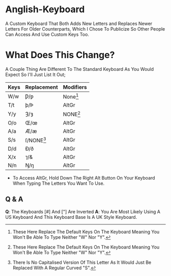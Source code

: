 # Anglish-Keyboard
A Custom Keyboard That Both Adds New Letters and Replaces Newer Letters For Older Counterparts, Which I Chose To Publicize So Other People Can Access And Use Custom Keys Too.

# What Does This Change?
A Couple Thing Are Different To The Standard Keyboard As You Would Expect So I'll Just List It Out;

| Keys | Replacement | Modifiers |
| ----------- | ----------- | ---------- |
| W/w | Ƿ/ƿ | None[^1] |
| T/t | þ/Þ | AltGr |
| Y/y | Ȝ/ȝ | NONE[^1] |
| O/o | Œ/œ | AltGr |
| A/a | Æ/æ | AltGr |
| S/s | ſ/NONE[^2] | AltGr |
| D/d | Ð/ð | AltGr |
| X/x | ⁊/& | AltGr |
| N/n | Ŋ/ŋ | AltGr |
- To Access AltGr, Hold Down The Right Alt Button On Your Keyboard When Typing The Letters You Want To Use.

[^1]:These Here Replace The Default Keys On The Keyboard Meaning You Won't Be Able To Type Neither "W" Nor "Y".
[^2]:There Is No Capitalised Version Of This Letter As It Would Just Be Replaced With A Regular Curved "S".

## Q & A
**Q**: The Keyboards [#] And ["] Are Inverted
**A**: You Are Most Likely Using A US Keyboard And This Keyboard Base Is A UK Style Keyboard.
